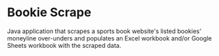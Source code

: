 # Bookie Scrape

Java application that scrapes a sports book website's listed bookies' moneyline over-unders and populates an Excel workbook and/or Google Sheets workbook with the scraped data.
